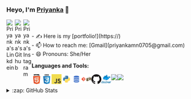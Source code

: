 ### Heyo, I'm [Priyanka](https://) 👋

<a href="https://linkedin.com/in/priyankamn" target="_blank">
  <img align="left" alt="Priyanka's Linkdein" width="22px" src="https://cdn.jsdelivr.net/npm/simple-icons@v3/icons/linkedin.svg" />
</a>
<a href="https://github.com/PriyankaMN" target="_blank">
  <img align="left" alt="Priyanka's Github" width="22px" src="https://cdn.jsdelivr.net/npm/simple-icons@v3/icons/github.svg" />
</a>
<a href="https://instagram.com/iampriya_m_n/" target="_blank">
  <img align="left" alt="Priyanka's Instagram" width="22px" src="https://cdn.jsdelivr.net/npm/simple-icons@v3/icons/instagram.svg" />
</a>
<br/>
<br/>
<!-- - - 🔭 I’m currently working on [Frontier](https://frontier.xyz/).-->
<!-- - 🌱 I’m currently learning more about BlockChain. -->
<!--- 👯 I’m looking to collaborate on [Youtube](https://youtube.com/mtechviral).-->
<!-- - 🤔 I’m looking for help with VelocityX documentation. -->
- ✍ Here is my [portfolio!](https://)<br/>
- 📫 How to reach me: [Gmail](priyankamn0705@gmail.com)<br/>
- 😄 Pronouns: She/Her

**Languages and Tools:**  

<img align="left" alt="HTML5" width="26px" src="https://raw.githubusercontent.com/github/explore/80688e429a7d4ef2fca1e82350fe8e3517d3494d/topics/html/html.png" />
<img align="left" alt="CSS3" width="26px" src="https://raw.githubusercontent.com/github/explore/80688e429a7d4ef2fca1e82350fe8e3517d3494d/topics/css/css.png" />
<img align="left" alt="JavaScript" width="26px" src="https://raw.githubusercontent.com/github/explore/80688e429a7d4ef2fca1e82350fe8e3517d3494d/topics/javascript/javascript.png" />
<img align="left" alt="python" width="26px" src="https://raw.githubusercontent.com/github/explore/80688e429a7d4ef2fca1e82350fe8e3517d3494d/topics/python/python.png" />
<img align="left" alt="SQL" width="26px" src="https://raw.githubusercontent.com/github/explore/80688e429a7d4ef2fca1e82350fe8e3517d3494d/topics/sql/sql.png" />
<img align="left" alt="Git" width="26px" src="https://raw.githubusercontent.com/github/explore/80688e429a7d4ef2fca1e82350fe8e3517d3494d/topics/git/git.png" />
<img align="left" alt="GitHub" width="26px" src="https://raw.githubusercontent.com/github/explore/78df643247d429f6cc873026c0622819ad797942/topics/github/github.png" />
<img align="left" alt="Docker" width="26px" src="https://raw.githubusercontent.com/github/explore/80688e429a7d4ef2fca1e82350fe8e3517d3494d/topics/docker/docker.png" />
<img align="left" src="https://img.shields.io/badge/Slack-4A154B?logo=slack&logoColor=white" />
<img align="left" src="https://img.shields.io/badge/Azure-0089D6?logo=microsoft-azure&logoColor=white" />
<br/>
<br/>

<details>
  <summary>:zap: GitHub Stats</summary>
<img height="180em" alt="Priyanka's GitHub Stats" src="https://github-readme-stats.vercel.app/api?username=PriyankaMN&show_icons=true&hide_border=true&&count_private=true&include_all_commits=true" />
</details>
<!--
**PriyankaMN/PriyankaMN** is a ✨ _special_ ✨ repository because its `README.md` (this file) appears on your GitHub profile.

Here are some ideas to get you started:

- 🔭 I’m currently working on ...
- 🌱 I’m currently learning ...
- 👯 I’m looking to collaborate on ...
- 🤔 I’m looking for help with ...
- 💬 Ask me about ...
- 📫 How to reach me: ...
- 😄 Pronouns: ...
- ⚡ Fun fact: ...
-->
